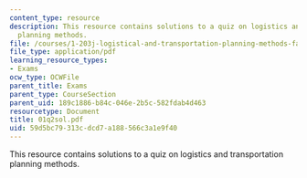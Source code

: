 ```yaml
---
content_type: resource
description: This resource contains solutions to a quiz on logistics and transportation
  planning methods.
file: /courses/1-203j-logistical-and-transportation-planning-methods-fall-2006/59d5bc79313cdcd7a188566c3a1e9f40_01q2sol.pdf
file_type: application/pdf
learning_resource_types:
- Exams
ocw_type: OCWFile
parent_title: Exams
parent_type: CourseSection
parent_uid: 189c1886-b84c-046e-2b5c-582fdab4d463
resourcetype: Document
title: 01q2sol.pdf
uid: 59d5bc79-313c-dcd7-a188-566c3a1e9f40
---
```

This resource contains solutions to a quiz on logistics and transportation planning methods.

